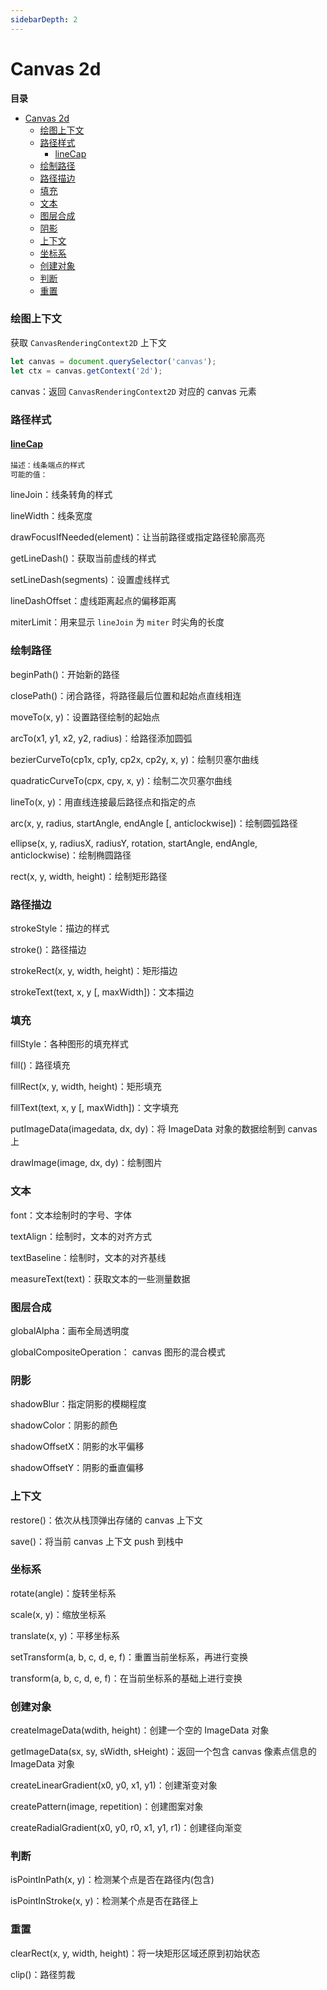 ```yaml
---
sidebarDepth: 2
---
```


# Canvas 2d

**目录**

- [Canvas 2d](#canvas-2d)
    - [绘图上下文](#绘图上下文)
    - [路径样式](#路径样式)
      - [lineCap](#linecap)
    - [绘制路径](#绘制路径)
    - [路径描边](#路径描边)
    - [填充](#填充)
    - [文本](#文本)
    - [图层合成](#图层合成)
    - [阴影](#阴影)
    - [上下文](#上下文)
    - [坐标系](#坐标系)
    - [创建对象](#创建对象)
    - [判断](#判断)
    - [重置](#重置)

### 绘图上下文

获取 `CanvasRenderingContext2D` 上下文

```javascript
let canvas = document.querySelector('canvas');
let ctx = canvas.getContext('2d');
```

canvas：返回 `CanvasRenderingContext2D`  对应的 canvas 元素

### 路径样式

#### [lineCap](../examples/canvas2d/路径样式.md)

```markdown
描述：线条端点的样式
可能的值：

```

lineJoin：线条转角的样式

lineWidth：线条宽度

drawFocusIfNeeded(element)：让当前路径或指定路径轮廓高亮

getLineDash()：获取当前虚线的样式

setLineDash(segments)：设置虚线样式

lineDashOffset：虚线距离起点的偏移距离

miterLimit：用来显示 `lineJoin` 为 `miter` 时尖角的长度

### 绘制路径

beginPath()：开始新的路径

closePath()：闭合路径，将路径最后位置和起始点直线相连

moveTo(x, y)：设置路径绘制的起始点

arcTo(x1, y1, x2, y2, radius)：给路径添加圆弧

bezierCurveTo(cp1x, cp1y, cp2x, cp2y, x, y)：绘制贝塞尔曲线

quadraticCurveTo(cpx, cpy, x, y)：绘制二次贝塞尔曲线

lineTo(x, y)：用直线连接最后路径点和指定的点

arc(x, y, radius, startAngle, endAngle [, anticlockwise])：绘制圆弧路径

ellipse(x, y, radiusX, radiusY, rotation, startAngle, endAngle, anticlockwise)：绘制椭圆路径

rect(x, y, width, height)：绘制矩形路径

### 路径描边

strokeStyle：描边的样式

stroke()：路径描边

strokeRect(x, y, width, height)：矩形描边

strokeText(text, x, y [, maxWidth])：文本描边

### 填充

fillStyle：各种图形的填充样式

fill()：路径填充

fillRect(x, y, width, height)：矩形填充

fillText(text, x, y [, maxWidth])：文字填充

putImageData(imagedata, dx, dy)：将 ImageData 对象的数据绘制到 canvas 上

drawImage(image, dx, dy)：绘制图片

### 文本

font：文本绘制时的字号、字体

textAlign：绘制时，文本的对齐方式

textBaseline：绘制时，文本的对齐基线

measureText(text)：获取文本的一些测量数据

### 图层合成

globalAlpha：画布全局透明度

globalCompositeOperation： canvas 图形的混合模式

### 阴影

shadowBlur：指定阴影的模糊程度

shadowColor：阴影的颜色

shadowOffsetX：阴影的水平偏移

shadowOffsetY：阴影的垂直偏移

### 上下文

restore()：依次从栈顶弹出存储的 canvas 上下文

save()：将当前 canvas 上下文 push 到栈中

### 坐标系

rotate(angle)：旋转坐标系

scale(x, y)：缩放坐标系

translate(x, y)：平移坐标系

setTransform(a, b, c, d, e, f)：重置当前坐标系，再进行变换

transform(a, b, c, d, e, f)：在当前坐标系的基础上进行变换

### 创建对象

createImageData(wdith, height)：创建一个空的 ImageData 对象

getImageData(sx, sy, sWidth, sHeight)：返回一个包含 canvas 像素点信息的 ImageData 对象

createLinearGradient(x0, y0, x1, y1)：创建渐变对象

createPattern(image, repetition)：创建图案对象

createRadialGradient(x0, y0, r0, x1, y1, r1)：创建径向渐变

### 判断

isPointInPath(x, y)：检测某个点是否在路径内(包含)

isPointInStroke(x, y)：检测某个点是否在路径上

### 重置

clearRect(x, y, width, height)：将一块矩形区域还原到初始状态

clip()：路径剪裁













